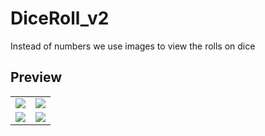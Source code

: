 # DiceRoll_v2
Instead of numbers we use images to view the rolls on dice 

## Preview

<table>
  <tr>
    <td><img src="![image](https://user-images.githubusercontent.com/57259880/164910692-6cdfe276-e805-4f27-a8c6-0d372679dd46.png)" ></td>
    <td><img src="screenshots/8.jpg"></td>

  </tr>
    <tr>
    <td><img src="![image](https://user-images.githubusercontent.com/57259880/164910713-7660cb08-578c-4018-9fc8-2e30b6db05e6.png)" ></td>
    <td><img src="screenshots/3.png"></td>

 </table>
